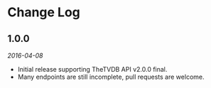 Change Log
==========

## 1.0.0

_2016-04-08_

* Initial release supporting TheTVDB API v2.0.0 final.
* Many endpoints are still incomplete, pull requests are welcome.